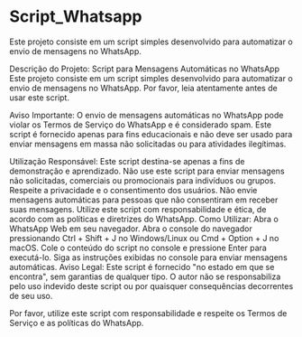 # Script_Whatsapp
Este projeto consiste em um script simples desenvolvido para automatizar o envio de mensagens no WhatsApp.

Descrição do Projeto: Script para Mensagens Automáticas no WhatsApp
Este projeto consiste em um script simples desenvolvido para automatizar o envio de mensagens no WhatsApp. Por favor, leia atentamente antes de usar este script.

Aviso Importante:
O envio de mensagens automáticas no WhatsApp pode violar os Termos de Serviço do WhatsApp e é considerado spam. Este script é fornecido apenas para fins educacionais e não deve ser usado para enviar mensagens em massa não solicitadas ou para atividades ilegítimas.

Utilização Responsável:
Este script destina-se apenas a fins de demonstração e aprendizado.
Não use este script para enviar mensagens não solicitadas, comerciais ou promocionais para indivíduos ou grupos.
Respeite a privacidade e o consentimento dos usuários. Não envie mensagens automáticas para pessoas que não consentiram em receber suas mensagens.
Utilize este script com responsabilidade e ética, de acordo com as políticas e diretrizes do WhatsApp.
Como Utilizar:
Abra o WhatsApp Web em seu navegador.
Abra o console do navegador pressionando Ctrl + Shift + J no Windows/Linux ou Cmd + Option + J no macOS.
Cole o conteúdo do script no console e pressione Enter para executá-lo.
Siga as instruções exibidas no console para enviar mensagens automáticas.
Aviso Legal:
Este script é fornecido "no estado em que se encontra", sem garantias de qualquer tipo. O autor não se responsabiliza pelo uso indevido deste script ou por quaisquer consequências decorrentes de seu uso.

Por favor, utilize este script com responsabilidade e respeite os Termos de Serviço e as políticas do WhatsApp.

